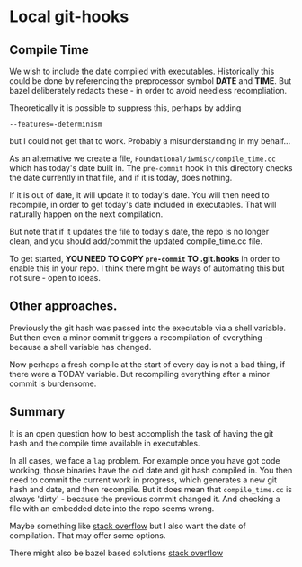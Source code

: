 # Local git-hooks

## Compile Time
We wish to include the date compiled with executables. Historically
this could be done by referencing the preprocessor symbol __DATE__
and __TIME__. But bazel deliberately redacts these - in order to avoid
needless recompliation.

Theoretically it is possible to suppress this, perhaps by adding
```
--features=-determinism
```
but I could not get that to work. Probably a misunderstanding in my
behalf...

As an alternative we create a file, `Foundational/iwmisc/compile_time.cc`
which has today's date built in. The `pre-commit` hook in this directory
checks the date currently in that file, and if it is today, does nothing.

If it is out of date, it will update it to today's date. You will then
need to recompile, in order to get today's date included in executables.
That will naturally happen on the next compilation.

But note that if it updates the file to today's date, the repo is no
longer clean, and you should add/commit the updated compile_time.cc file.

To get started, 
**YOU NEED TO COPY `pre-commit` TO  .git.hooks** in order to enable
this in your repo. I think there might be ways of automating this
but not sure - open to ideas.

## Other approaches.
Previously the git hash was passed into the executable via a shell
variable. But then even a minor commit triggers a recompilation of
everything - because a shell variable has changed.

Now perhaps a fresh compile at the start of every day is not a bad
thing, if there were a TODAY variable.  But recompiling everything
after a minor commit is burdensome.

## Summary
It is an open question how to best accomplish the task of having
the git hash and the compile time available in executables.

In all cases, we face a `lag` problem. For example once you have
got code working, those binaries have the old date and git hash
compiled in. You
then need to commit the current work in progress, which generates a
new git hash and date, and then recompile.  But it does mean that
`compile_time.cc` is always 'dirty' - because the previous commit
changed it.  And checking a file with an embedded date into the repo
seems wrong.

Maybe something like
[stack overflow](https://stackoverflow.com/questions/1792838/how-do-i-enable-the-ident-string-for-a-git-repository/1792913#1792913)
but I also want the date of compilation. That may offer some options.

There might also be bazel based solutions
[stack overflow](https://stackoverflow.com/questions/66647916/how-to-get-git-commit-sha-inside-build-bazel)
